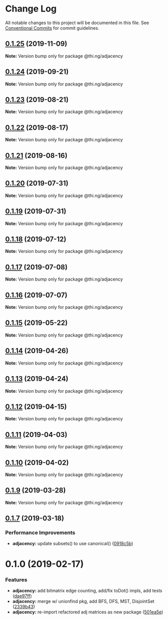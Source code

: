 # Change Log

All notable changes to this project will be documented in this file.
See [Conventional Commits](https://conventionalcommits.org) for commit guidelines.

## [0.1.25](https://github.com/thi-ng/umbrella/compare/@thi.ng/adjacency@0.1.24...@thi.ng/adjacency@0.1.25) (2019-11-09)

**Note:** Version bump only for package @thi.ng/adjacency





## [0.1.24](https://github.com/thi-ng/umbrella/compare/@thi.ng/adjacency@0.1.23...@thi.ng/adjacency@0.1.24) (2019-09-21)

**Note:** Version bump only for package @thi.ng/adjacency





## [0.1.23](https://github.com/thi-ng/umbrella/compare/@thi.ng/adjacency@0.1.22...@thi.ng/adjacency@0.1.23) (2019-08-21)

**Note:** Version bump only for package @thi.ng/adjacency





## [0.1.22](https://github.com/thi-ng/umbrella/compare/@thi.ng/adjacency@0.1.21...@thi.ng/adjacency@0.1.22) (2019-08-17)

**Note:** Version bump only for package @thi.ng/adjacency





## [0.1.21](https://github.com/thi-ng/umbrella/compare/@thi.ng/adjacency@0.1.20...@thi.ng/adjacency@0.1.21) (2019-08-16)

**Note:** Version bump only for package @thi.ng/adjacency





## [0.1.20](https://github.com/thi-ng/umbrella/compare/@thi.ng/adjacency@0.1.19...@thi.ng/adjacency@0.1.20) (2019-07-31)

**Note:** Version bump only for package @thi.ng/adjacency





## [0.1.19](https://github.com/thi-ng/umbrella/compare/@thi.ng/adjacency@0.1.18...@thi.ng/adjacency@0.1.19) (2019-07-31)

**Note:** Version bump only for package @thi.ng/adjacency





## [0.1.18](https://github.com/thi-ng/umbrella/compare/@thi.ng/adjacency@0.1.17...@thi.ng/adjacency@0.1.18) (2019-07-12)

**Note:** Version bump only for package @thi.ng/adjacency





## [0.1.17](https://github.com/thi-ng/umbrella/compare/@thi.ng/adjacency@0.1.16...@thi.ng/adjacency@0.1.17) (2019-07-08)

**Note:** Version bump only for package @thi.ng/adjacency





## [0.1.16](https://github.com/thi-ng/umbrella/compare/@thi.ng/adjacency@0.1.15...@thi.ng/adjacency@0.1.16) (2019-07-07)

**Note:** Version bump only for package @thi.ng/adjacency





## [0.1.15](https://github.com/thi-ng/umbrella/compare/@thi.ng/adjacency@0.1.14...@thi.ng/adjacency@0.1.15) (2019-05-22)

**Note:** Version bump only for package @thi.ng/adjacency





## [0.1.14](https://github.com/thi-ng/umbrella/compare/@thi.ng/adjacency@0.1.13...@thi.ng/adjacency@0.1.14) (2019-04-26)

**Note:** Version bump only for package @thi.ng/adjacency





## [0.1.13](https://github.com/thi-ng/umbrella/compare/@thi.ng/adjacency@0.1.12...@thi.ng/adjacency@0.1.13) (2019-04-24)

**Note:** Version bump only for package @thi.ng/adjacency





## [0.1.12](https://github.com/thi-ng/umbrella/compare/@thi.ng/adjacency@0.1.11...@thi.ng/adjacency@0.1.12) (2019-04-15)

**Note:** Version bump only for package @thi.ng/adjacency





## [0.1.11](https://github.com/thi-ng/umbrella/compare/@thi.ng/adjacency@0.1.10...@thi.ng/adjacency@0.1.11) (2019-04-03)

**Note:** Version bump only for package @thi.ng/adjacency





## [0.1.10](https://github.com/thi-ng/umbrella/compare/@thi.ng/adjacency@0.1.9...@thi.ng/adjacency@0.1.10) (2019-04-02)

**Note:** Version bump only for package @thi.ng/adjacency





## [0.1.9](https://github.com/thi-ng/umbrella/compare/@thi.ng/adjacency@0.1.8...@thi.ng/adjacency@0.1.9) (2019-03-28)

**Note:** Version bump only for package @thi.ng/adjacency







## [0.1.7](https://github.com/thi-ng/umbrella/compare/@thi.ng/adjacency@0.1.6...@thi.ng/adjacency@0.1.7) (2019-03-18)


### Performance Improvements

* **adjacency:** update subsets() to use canonical() ([0918c5b](https://github.com/thi-ng/umbrella/commit/0918c5b))



# 0.1.0 (2019-02-17)


### Features

* **adjacency:** add bitmatrix edge counting, add/fix toDot() impls, add tests ([dae97ff](https://github.com/thi-ng/umbrella/commit/dae97ff))
* **adjacency:** merge w/ unionfind pkg, add BFS, DFS, MST, DisjointSet ([2339b43](https://github.com/thi-ng/umbrella/commit/2339b43))
* **adjacency:** re-import refactored adj matrices as new package ([501ea5e](https://github.com/thi-ng/umbrella/commit/501ea5e))
